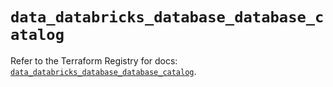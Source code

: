 # `data_databricks_database_database_catalog`

Refer to the Terraform Registry for docs: [`data_databricks_database_database_catalog`](https://registry.terraform.io/providers/databricks/databricks/1.94.0/docs/data-sources/database_database_catalog).
